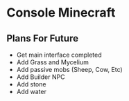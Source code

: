 # Console Minecraft

## Plans For Future
- Get main interface completed
- Add Grass and Mycelium 
- Add passive mobs (Sheep, Cow, Etc)
- Add Builder NPC
- Add stone
- Add water